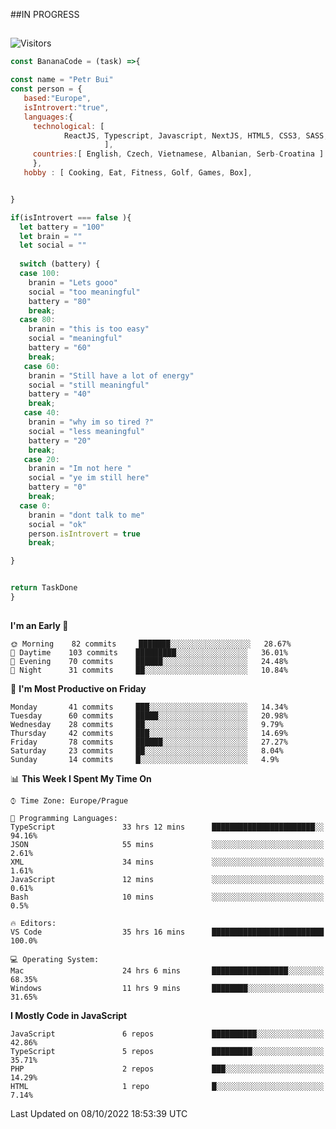 ##IN PROGRESS
##
![Visitors](https://komarev.com/ghpvc/?username=petrbui&style=for-the-badge&label=Visitors+👀)
```Javascript
const BananaCode = (task) =>{

const name = "Petr Bui"
const person = {
   based:"Europe",
   isIntrovert:"true",
   languages:{
     technological: [ 
            ReactJS, Typescript, Javascript, NextJS, HTML5, CSS3, SASS, Redux, Node, Storybook, Styled-Component
                     ],
     countries:[ English, Czech, Vietnamese, Albanian, Serb-Croatina ]
     },
   hobby : [ Cooking, Eat, Fitness, Golf, Games, Box],


}

if(isIntrovert === false ){
  let battery = "100"
  let brain = ""
  let social = ""
  
  switch (battery) {
  case 100:
    branin = "Lets gooo"
    social = "too meaningful"
    battery = "80"
    break;
  case 80:
    branin = "this is too easy"
    social = "meaningful"
    battery = "60"
    break;
   case 60:
    branin = "Still have a lot of energy"
    social = "still meaningful"
    battery = "40"
    break;
   case 40:
    branin = "why im so tired ?"
    social = "less meaningful"
    battery = "20"
    break;
   case 20:
    branin = "Im not here "
    social = "ye im still here"
    battery = "0"
    break;
  case 0:
    branin = "dont talk to me"
    social = "ok"
    person.isIntrovert = true
    break;

}


return TaskDone
}
```



##
<!--
[![My GitHub stats](https://github-readme-stats.vercel.app/api?username=petrbui&theme=github_dark)](https://github.com/anuraghazra/github-readme-stats)

[![My wakatime stats](https://github-readme-stats.vercel.app/api/wakatime?username=petrbui&theme=github_dark)](https://github.com/anuraghazra/github-readme-stats)
-->
<!--START_SECTION:waka-->
**I'm an Early 🐤** 

```text
🌞 Morning    82 commits     ███████░░░░░░░░░░░░░░░░░░   28.67% 
🌆 Daytime    103 commits    █████████░░░░░░░░░░░░░░░░   36.01% 
🌃 Evening    70 commits     ██████░░░░░░░░░░░░░░░░░░░   24.48% 
🌙 Night      31 commits     ██░░░░░░░░░░░░░░░░░░░░░░░   10.84%

```
📅 **I'm Most Productive on Friday** 

```text
Monday       41 commits     ███░░░░░░░░░░░░░░░░░░░░░░   14.34% 
Tuesday      60 commits     █████░░░░░░░░░░░░░░░░░░░░   20.98% 
Wednesday    28 commits     ██░░░░░░░░░░░░░░░░░░░░░░░   9.79% 
Thursday     42 commits     ███░░░░░░░░░░░░░░░░░░░░░░   14.69% 
Friday       78 commits     ██████░░░░░░░░░░░░░░░░░░░   27.27% 
Saturday     23 commits     ██░░░░░░░░░░░░░░░░░░░░░░░   8.04% 
Sunday       14 commits     █░░░░░░░░░░░░░░░░░░░░░░░░   4.9%

```


📊 **This Week I Spent My Time On** 

```text
⌚︎ Time Zone: Europe/Prague

💬 Programming Languages: 
TypeScript               33 hrs 12 mins      ███████████████████████░░   94.16% 
JSON                     55 mins             ░░░░░░░░░░░░░░░░░░░░░░░░░   2.61% 
XML                      34 mins             ░░░░░░░░░░░░░░░░░░░░░░░░░   1.61% 
JavaScript               12 mins             ░░░░░░░░░░░░░░░░░░░░░░░░░   0.61% 
Bash                     10 mins             ░░░░░░░░░░░░░░░░░░░░░░░░░   0.5%

🔥 Editors: 
VS Code                  35 hrs 16 mins      █████████████████████████   100.0%

💻 Operating System: 
Mac                      24 hrs 6 mins       █████████████████░░░░░░░░   68.35% 
Windows                  11 hrs 9 mins       ████████░░░░░░░░░░░░░░░░░   31.65%

```

**I Mostly Code in JavaScript** 

```text
JavaScript               6 repos             ██████████░░░░░░░░░░░░░░░   42.86% 
TypeScript               5 repos             █████████░░░░░░░░░░░░░░░░   35.71% 
PHP                      2 repos             ███░░░░░░░░░░░░░░░░░░░░░░   14.29% 
HTML                     1 repo              █░░░░░░░░░░░░░░░░░░░░░░░░   7.14%

```



 Last Updated on 08/10/2022 18:53:39 UTC
<!--END_SECTION:waka-->
